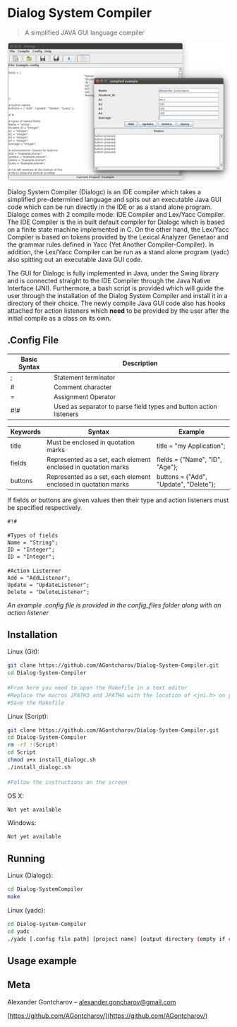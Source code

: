 # Dialog System Compiler
> A simplified JAVA GUI language compiler

![](dialogcOverview.png)

Dialog System Compiler (Dialogc) is an IDE compiler which takes a simplified pre-determined language and spits out an executable Java GUI code which can be run directly in the IDE or as a stand alone program. Dialogc comes with 2 compile mode: IDE Compiler and Lex/Yacc Compiler. The IDE Compiler is the in built default compiler for Dialogc which is based on a finite state machine implemented in C. On the other hand, the Lex/Yacc Compiler is based on tokens provided by the Lexical Analyzer Genetaor and the grammar rules defined in Yacc (Yet Another Compiler-Compiler). In addition, the Lex/Yacc Compiler can be run as a stand alone program (yadc) also spitting out an executable Java GUI code.

The GUI for Dialogc is fully implemented in Java, under the Swing library and is connected straight to the IDE Compiler through the Java Native Interface (JNI). Furthermore, a bash script is provided which will guide the user through the installation of the Dialog System Compiler and install it in a directory of their choice. The newly compile Java GUI code also has hooks attached for action listeners which __need__ to be provided by the user after the initial compile as a class on its own.

## .Config File

| Basic Syntax |                             Description                             |
|--------------|---------------------------------------------------------------------|
| ;            | Statement terminator                                                |
| #            | Comment character                                                   |
| =            | Assignment Operator                                                 |
| #!#          | Used as separator to parse field types and button action listeners  |

| Keywords |                              Syntax                              |                 Example                 |
|----------|------------------------------------------------------------------|-----------------------------------------|
| title    | Must be enclosed in quotation marks                              | title = "my Application";               |
| fields   | Represented as a set, each element enclosed in quotation marks   | fields = {"Name", "ID", "Age"};         |
| buttons  | Represented as a set, each element enclosed in quotation marks   | buttons = {"Add", "Update", "Delete"};  |

If fields or buttons are given values then their type and action listeners must be specified respectively.

```
#!#

#Types of fields
Name = "String";
ID = "Integer";
ID = "Integer";

#Action Listerner
Add = "AddListener";
Update = "UpdateListener";
Delete = "DeleteListener";
```

_An example .config file is provided in the config_files folder along with an action listener_

## Installation

Linux (Git):

```sh
git clone https://github.com/AGontcharov/Dialog-System-Compiler.git
cd Dialog-System-Compiler

#From here you need to open the Makefile in a text editor
#Replace the macros JPATH3 and JPATH4 with the location of <jni.h> on your system
#Save the Makefile
```

Linux (Script):

```sh
git clone https://github.com/AGontcharov/Dialog-System-Compiler.git
cd Dialog-System-Compiler
rm -rf !(Script)
cd Script
chmod u+x install_dialogc.sh
./install_dialogc.sh

#Follow the instructions on the screen
```

OS X:
```
Not yet available
```

Windows:

```sh
Not yet available
```
## Running

Linux (Dialogc):

```sh
cd Dialog-SystemCompiler
make
```

Linux (yadc):

```sh
cd Dialog-system-Compiler
cd yadc
./yadc [.config file path] [project name] [output directory (empty if cwd)]
```

## Usage example

## Meta

Alexander Gontcharov – alexander.goncharov@gmail.com

[https://github.com/AGontcharov/](https://github.com/AGontcharov/)
